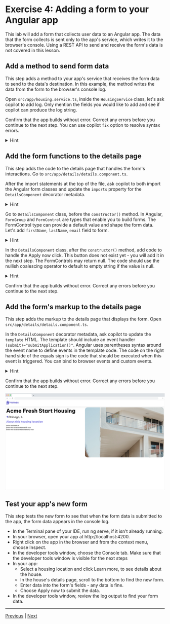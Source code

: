 
# Exercise 4: Adding a form to your Angular app

This lab will add a form that collects user data to an Angular app. The data that the form collects is sent only to the app's service, which writes it to the browser's console. Using a REST API to send and receive the form's data is not covered in this lesson.

## Add a method to send form data

This step adds a method to your app's service that receives the form data to send to the data's destination. In this example, the method writes the data from the form to the browser's console log.

Open `src/app/housing.service.ts`, inside the `HousingService` class, let's ask copilot to add log. Only mention the fields you would like to add and see if copilot can produce the log string. 

Confirm that the app builds without error. Correct any errors before you continue to the next step. You can use copilot `fix` option to resolve syntax errors.

<details>
  <summary>Hint</summary>

```
// Submit method in src/app/housing.service.ts
submitApplication(firstName: string, lastName: string, email: string) {
    console.log(
      `Homes application received: firstName: ${firstName}, lastName: ${lastName}, email: ${email}.`,
    );
  }
```

</details>

## Add the form functions to the details page

This step adds the code to the details page that handles the form's interactions. Go to `src/app/details/details.component.ts`.

After the import statements at the top of the file, ask copilot to both import the Angular form classes and update the `imports` property for the `DetailsComponent` decorator metadata.

<details>
  <summary>Hint</summary>

```
// imports directive in src/app/details/details.component.ts
import {Component, inject} from '@angular/core';
import {CommonModule} from '@angular/common';
import {ActivatedRoute} from '@angular/router';
import {HousingService} from '../housing.service';
import {HousingLocation} from '../housinglocation';
import {FormControl, FormGroup, ReactiveFormsModule} from '@angular/forms';
@Component({
  selector: 'app-details',
  imports: [CommonModule, ReactiveFormsModule],
  template: `
    <article>
      <img
        class="listing-photo"
        [src]="housingLocation?.photo"
        alt="Exterior photo of {{ housingLocation?.name }}"
        crossorigin
      />
      <section class="listing-description">
        <h2 class="listing-heading">{{ housingLocation?.name }}</h2>
        <p class="listing-location">{{ housingLocation?.city }}, {{ housingLocation?.state }}</p>
      </section>
      <section class="listing-features">
        <h2 class="section-heading">About this housing location</h2>
        <ul>
          <li>Units available: {{ housingLocation?.availableUnits }}</li>
          <li>Does this location have wifi: {{ housingLocation?.wifi }}</li>
          <li>Does this location have laundry: {{ housingLocation?.laundry }}</li>
        </ul>
      </section>
      <section class="listing-apply">
        <h2 class="section-heading">Apply now to live here</h2>
        <form [formGroup]="applyForm" (submit)="submitApplication()">
          <label for="first-name">First Name</label>
          <input id="first-name" type="text" formControlName="firstName" />
          <label for="last-name">Last Name</label>
          <input id="last-name" type="text" formControlName="lastName" />
          <label for="email">Email</label>
          <input id="email" type="email" formControlName="email" />
          <button type="submit" class="primary">Apply now</button>
        </form>
      </section>
    </article>
  `,
  styleUrls: ['./details.component.css'],
})
export class DetailsComponent {
  route: ActivatedRoute = inject(ActivatedRoute);
  housingService = inject(HousingService);
  housingLocation: HousingLocation | undefined;
  applyForm = new FormGroup({
    firstName: new FormControl(''),
    lastName: new FormControl(''),
    email: new FormControl(''),
  });
  constructor() {
    const housingLocationId = parseInt(this.route.snapshot.params['id'], 10);
    this.housingLocation = this.housingService.getHousingLocationById(housingLocationId);
  }
  submitApplication() {
    this.housingService.submitApplication(
      this.applyForm.value.firstName ?? '',
      this.applyForm.value.lastName ?? '',
      this.applyForm.value.email ?? '',
    );
  }
}

```

</details>

Go to `DetailsComponent` class, before the `constructor()` method. In Angular, `FormGroup` and `FormControl` are types that enable you to build forms. The FormControl type can provide a default value and shape the form data. Let's add `firstName`, `lastName`, `email` field to form.

<details>
  <summary>Hint</summary>

```
// template directive in src/app/details/details.component.ts
export class DetailsComponent {
  route: ActivatedRoute = inject(ActivatedRoute);
  housingService = inject(HousingService);
  housingLocation: HousingLocation | undefined;
  applyForm = new FormGroup({
    firstName: new FormControl(''),
    lastName: new FormControl(''),
    email: new FormControl(''),
  });
}
```

</details>

In the `DetailsComponent` class, after the `constructor()` method, add code to handle the Apply now click. This button does not exist yet - you will add it in the next step. The FormControls may return null. The code should use the nullish coalescing operator to default to empty string if the value is null.

<details>
  <summary>Hint</summary>

```
export class DetailsComponent {
  route: ActivatedRoute = inject(ActivatedRoute);
  housingService = inject(HousingService);
  housingLocation: HousingLocation | undefined;
  applyForm = new FormGroup({
    firstName: new FormControl(''),
    lastName: new FormControl(''),
    email: new FormControl(''),
  });
  constructor() {
    const housingLocationId = parseInt(this.route.snapshot.params['id'], 10);
    this.housingLocation = this.housingService.getHousingLocationById(housingLocationId);
  }
  submitApplication() {
    this.housingService.submitApplication(
      this.applyForm.value.firstName ?? '',
      this.applyForm.value.lastName ?? '',
      this.applyForm.value.email ?? '',
    );
  }
}
```

</details>

Confirm that the app builds without error. Correct any errors before you continue to the next step.

## Add the form's markup to the details page

This step adds the markup to the details page that displays the form. Open `src/app/details/details.component.ts`. 

In the `DetailsComponent` decorator metadata, ask copilot to update the `template` HTML. The template should include an event handler `(submit)="submitApplication()"`. Angular uses parentheses syntax around the event name to define events in the template code. The code on the right hand side of the equals sign is the code that should be executed when this event is triggered. You can bind to browser events and custom events.

<details>
  <summary>Hint</summary>
  
```
// template directive in src/app/details/details.component.ts
<article>
    <img
      class="listing-photo"
      [src]="housingLocation?.photo"
      alt="Exterior photo of {{ housingLocation?.name }}"
      crossorigin
    />
    <section class="listing-description">
      <h2 class="listing-heading">{{ housingLocation?.name }}</h2>
      <p class="listing-location">{{ housingLocation?.city }}, {{ housingLocation?.state }}</p>
    </section>
    <section class="listing-features">
      <h2 class="section-heading">About this housing location</h2>
      <ul>
        <li>Units available: {{ housingLocation?.availableUnits }}</li>
        <li>Does this location have wifi: {{ housingLocation?.wifi }}</li>
        <li>Does this location have laundry: {{ housingLocation?.laundry }}</li>
      </ul>
    </section>
    <section class="listing-apply">
      <h2 class="section-heading">Apply now to live here</h2>
      <form [formGroup]="applyForm" (submit)="submitApplication()">
        <label for="first-name">First Name</label>
        <input id="first-name" type="text" formControlName="firstName" />
        <label for="last-name">Last Name</label>
        <input id="last-name" type="text" formControlName="lastName" />
        <label for="email">Email</label>
        <input id="email" type="email" formControlName="email" />
        <button type="submit" class="primary">Apply now</button>
      </form>
    </section>
  </article>
`,
styleUrls: ['./details.component.css'],
```

</details>

Confirm that the app builds without error. Correct any errors before you continue to the next step.

![alt text](imgs/exec3-app.png)

## Test your app's new form

This step tests the new form to see that when the form data is submitted to the app, the form data appears in the console log.

- In the Terminal pane of your IDE, run ng serve, if it isn't already running.
- In your browser, open your app at http://localhost:4200.
- Right click on the app in the browser and from the context menu, choose Inspect.
- In the developer tools window, choose the Console tab. Make sure that the developer tools window is visible for the next steps
- In your app:
  * Select a housing location and click Learn more, to see details about the house.
  * In the house's details page, scroll to the bottom to find the new form.
  * Enter data into the form's fields - any data is fine.
  * Choose Apply now to submit the data.
- In the developer tools window, review the log output to find your form data.

---------------
[Previous](./exercise-3.md) | [Next](./exercise-5.md)
